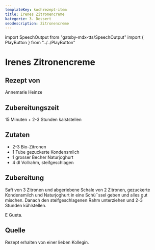```yaml
---
templateKey: kochrezept-item
title: Irenes Zitronencreme
kategorie: 3. Dessert
seodescription: Zitronencreme
---
```

import SpeechOutput from "gatsby-mdx-tts/SpeechOutput"
import { PlayButton } from "../../PlayButton"

<SpeechOutput id="kochrezept-annemarie-heinze-irenes-zitronencreme" customPlayButton={PlayButton}>

# Irenes Zitronencreme

## Rezept von

Annemarie Heinze

## Zubereitungszeit

15 Minuten + 2-3 Stunden kalststellen

## Zutaten
- 2-3 Bio-Zitronen
- 1 Tube gezuckerte Kondensmilch
- 1 grosser Becher Naturjoghurt
- 4 dl Vollrahm, steifgeschlagen


## Zubereitung
Saft von 3 Zitronen und abgeriebene Schale von 2 Zitronen, gezuckerte Kondensmilch
und Naturjoghurt in eine Schü¨ssel geben und alles gut mischen.
Danach den steifgeschlagenen Rahm unterziehen und 2-3 Stunden kühlstellen.

E Gueta.


## Quelle
Rezept erhalten von einer lieben Kollegin. 

</SpeechOutput>